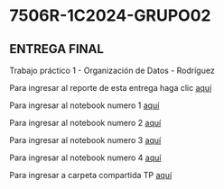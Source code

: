 # 7506R-1C2024-GRUPO02

## ENTREGA FINAL

Trabajo práctico 1 - Organización de Datos - Rodríguez

Para ingresar al reporte de esta entrega haga clic [aquí](https://github.com/kikiymini/7506R-1C2024-GRUPO02/blob/main/TP1/7506R_TP1_GRUPO02_REPORTE.pdf)

Para ingresar al notebook numero 1 [aquí](https://github.com/kikiymini/7506R-1C2024-GRUPO02/blob/main/TP1/7506R_TP1_GRUPO02_ENTREGA_N1.ipynb)

Para ingresar al notebook numero 2 [aquí](https://github.com/kikiymini/7506R-1C2024-GRUPO02/blob/main/TP1/7506R_TP1_GRUPO02_ENTREGA_N2.ipynb)

Para ingresar al notebook numero 3 [aquí](https://github.com/kikiymini/7506R-1C2024-GRUPO02/blob/main/TP1/7506R_TP1_GRUPO02_ENTREGA_N3.ipynb)

Para ingresar al notebook numero 4 [aquí](https://github.com/kikiymini/7506R-1C2024-GRUPO02/blob/main/TP1/7506R_TP1_GRUPO02_ENTREGA_N4.ipynb)

Para ingresar a carpeta compartida TP [aquí](https://drive.google.com/drive/u/0/folders/1m4c5cizIzkfp0Puo_tMrgzsoEWGIYzJ7)
